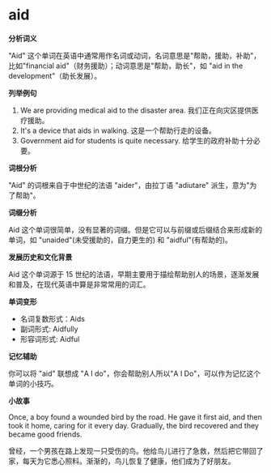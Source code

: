 # aid

**分析词义**

  

"Aid" 这个单词在英语中通常用作名词或动词，名词意思是"帮助，援助，补助"，比如"financial aid"（财务援助）；动词意思是"帮助，助长"，如 "aid in the development"（助长发展）。

  

**列举例句**

  

1.  We are providing medical aid to the disaster area. 我们正在向灾区提供医疗援助。
2.  It's a device that aids in walking. 这是一个帮助行走的设备。
3.  Government aid for students is quite necessary. 给学生的政府补助十分必要。

  

**词根分析**

  

"Aid" 的词根来自于中世纪的法语 "aider"，由拉丁语 "adiutare" 派生，意为"为了帮助"。

  

**词缀分析**

  

Aid 这个单词很简单，没有显著的词缀。但是它可以与前缀或后缀结合来形成新的单词，如 "unaided"(未受援助的，自力更生的) 和 "aidful"(有帮助的)。

  

**发展历史和文化背景**

  

Aid 这个单词源于 15 世纪的法语，早期主要用于描绘帮助别人的场景，逐渐发展和普及，在现代英语中算是非常常用的词汇。

  

**单词变形**

  

*   名词复数形式：Aids
*   副词形式: Aidfully
*   形容词形式: Aidful

  

**记忆辅助**

  

你可以将 "aid" 联想成 "A I do"，你会帮助别人所以"A I Do"，可以作为记忆这个单词的小技巧。

  

**小故事**

  

Once, a boy found a wounded bird by the road. He gave it first aid, and then took it home, caring for it every day. Gradually, the bird recovered and they became good friends.

  

曾经，一个男孩在路上发现一只受伤的鸟。他给鸟儿进行了急救，然后把它带回了家，每天为它悉心照料。渐渐的，鸟儿恢复了健康，他们成为了好朋友。

